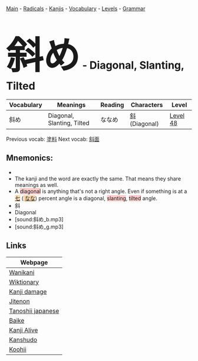 <style> bigfont {font-size: 100px}</style>
[Main](../README.md) -
[Radicals](../radicals.md) -
[Kanjis](../kanjis.md) -
[Vocabulary](../vocabulary.md) -
[Levels](../levels.md) -
[Grammar](../grammar.md)
# <bigfont> 斜め</bigfont> - Diagonal, Slanting, Tilted 

| Vocabulary | Meanings | Reading | Characters | Level |
| --- | --- | --- | --- | --- |
| 斜め | Diagonal, Slanting, Tilted | ななめ |  [斜](../kanjis/斜.md) (Diagonal) | [Level 48](../levels/wk_level48.md) |

Previous vocab: [塗料](塗料.md) Next vocab: [斜面](斜面.md) 

## Mnemonics:

* 
* The kanji and the word are exactly the same. That means they share meanings as well.
* A <span style="background-color:#ffcccb"> diagonal</span> is anything that's not a right angle. Even if something is at a <span style="background-color:#fed8b1"> [七](https://jisho.org/search/七)</span> (<span style="background-color:#fed8b1"> [なな](https://jisho.org/search/なな)</span>) percent angle is a diagonal, <span style="background-color:#ffcccb"> slanting</span>, <span style="background-color:#ffcccb"> tilted</span> angle.
* 斜
* Diagonal
* [sound:斜め_b.mp3]
* [sound:斜め_g.mp3]


## Links 

| Webpage |
| --- |
| [Wanikani          ](https://www.wanikani.com/kanji/斜め) |
| [Wiktionary        ](https://en.wiktionary.org/wiki/斜め) |
| [Kanji damage      ](http://www.kanjidamage.com/kanji/search?utf8=✓&q=斜め) |
| [Jitenon           ](https://jitenon.com/kanji/斜め) |
| [Tanoshii japanese ](https://www.tanoshiijapanese.com/dictionary/kanji.cfm?k=斜め) |
| [Baike             ](https://baike.baidu.com/item/斜め) |
| [Kanji Alive       ](https://app.kanjialive.com/斜め) |
| [Kanshudo          ](https://www.kanshudo.com/searchmn?q=斜め) |
| [Koohii            ](https://kanji.koohii.com/study/kanji/斜め) |
